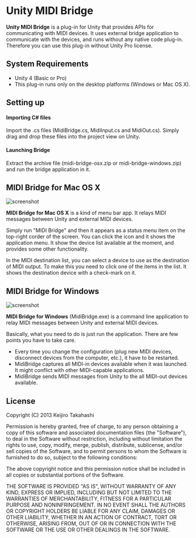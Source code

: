 Unity MIDI Bridge
=================

**Unity MIDI Bridge** is a plug-in for Unity that provides APIs for communicating
with MIDI devices. It uses external bridge application to communicate with the devices,
and runs without any native code plug-in. Therefore you can use this plug-in without
Unity Pro license.

System Requirements
-------------------

- Unity 4 (Basic or Pro)
- This plug-in runs only on the desktop platforms (Windows or Mac OS X).

Setting up
----------

#### Importing C# files

Import the .cs files (MidiBridge.cs, MidiInput.cs and MidiOut.cs). Simply drag and
drop these files into the project view on Unity.

#### Launching Bridge

Extract the archive file (midi-bridge-osx.zip or midi-bridge-windows.zip) and
run the bridge application in it.

MIDI Bridge for Mac OS X
------------------------

![screenshot](http://keijiro.github.io/unity-midi-bridge/bridge-screenshot-osx.png)

**MIDI Bridge for Mac OS X** is a kind of menu bar app. It relays MIDI messages
between Unity and external MIDI devices.

Simply run "MIDI Bridge" and then it appears as a status menu item on the top-right
corder of the screen. You can click the icon and it shows the application menu. It
show the device list available at the moment, and provides some other functionality.

In the MIDI destination list, you can select a device to use as the destination of
MIDI output. To make this you need to click one of the items in the list. It shows
the destination device with a check-mark on it.

MIDI Bridge for Windows
-----------------------

![screenshot](http://keijiro.github.io/unity-midi-bridge/bridge-screenshot-windows.png)

**MIDI Bridge for Windows** (MidiBridge.exe) is a command line application to relay
MIDI messages between Unity and external MIDI devices.

Basically, what you need to do is just run the application. There are few points
you have to take care.

- Every time you change the configuration (plug new MIDI devices, disconnect
  devices from the computer, etc.), it have to be restarted.
- MidiBridge captures all MIDI-in devices available when it was launched. It might
  conflict with other MIDI-capable applications.
- MidiBridge sends MIDI messages from Unity to the all MIDI-out devices available.

License
-------

Copyright (C) 2013 Keijiro Takahashi

Permission is hereby granted, free of charge, to any person obtaining a copy of
this software and associated documentation files (the "Software"), to deal in
the Software without restriction, including without limitation the rights to
use, copy, modify, merge, publish, distribute, sublicense, and/or sell copies of
the Software, and to permit persons to whom the Software is furnished to do so,
subject to the following conditions:

The above copyright notice and this permission notice shall be included in all
copies or substantial portions of the Software.

THE SOFTWARE IS PROVIDED "AS IS", WITHOUT WARRANTY OF ANY KIND, EXPRESS OR
IMPLIED, INCLUDING BUT NOT LIMITED TO THE WARRANTIES OF MERCHANTABILITY, FITNESS
FOR A PARTICULAR PURPOSE AND NONINFRINGEMENT. IN NO EVENT SHALL THE AUTHORS OR
COPYRIGHT HOLDERS BE LIABLE FOR ANY CLAIM, DAMAGES OR OTHER LIABILITY, WHETHER
IN AN ACTION OF CONTRACT, TORT OR OTHERWISE, ARISING FROM, OUT OF OR IN
CONNECTION WITH THE SOFTWARE OR THE USE OR OTHER DEALINGS IN THE SOFTWARE.
